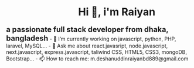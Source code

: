 <h1 style="text-align: center; margin-left:100px;">Hi 👋, i'm Raiyan</h1>
<b style="text-align: center; font-size:20px; margin-left:100px:">a passionate full stack developer from dhaka, bangladesh</b>
- 🔭 I’m currently working on javascript, python, PHP, laravel, MySQL...
- 💬 Ask me about react.javasript, node.javascript, next.javascript, express.javascript, taliwind CSS, HTML5, CSS3, mongoDB, Bootstrap...
- 📫 How to reach me: m.deshanuddinraiyanbd889@gmail.com

